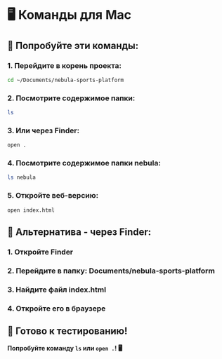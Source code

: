 # 🖥️ Команды для Mac

## 🚀 Попробуйте эти команды:

### 1. Перейдите в корень проекта:
```bash
cd ~/Documents/nebula-sports-platform
```

### 2. Посмотрите содержимое папки:
```bash
ls
```

### 3. Или через Finder:
```bash
open .
```

### 4. Посмотрите содержимое папки nebula:
```bash
ls nebula
```

### 5. Откройте веб-версию:
```bash
open index.html
```

## 🎯 Альтернатива - через Finder:

### 1. Откройте Finder
### 2. Перейдите в папку: Documents/nebula-sports-platform
### 3. Найдите файл index.html
### 4. Откройте его в браузере

## 🎯 Готово к тестированию!

**Попробуйте команду `ls` или `open .`! 🖥️**